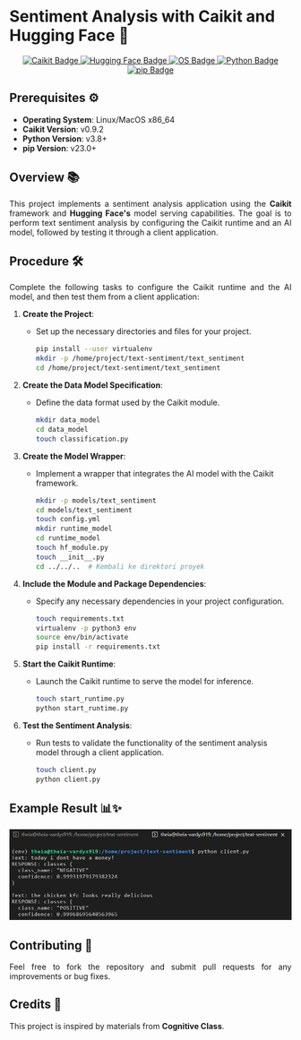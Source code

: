 <p align="center">
  <h1>Sentiment Analysis with Caikit and Hugging Face 🎉</h1>
</p>

<p align="center">
  <a href="https://caikit.ai">
    <img src="https://img.shields.io/badge/Caikit-v0.9.2-brightgreen" alt="Caikit Badge"/>
  </a>
  <a href="https://huggingface.co">
    <img src="https://img.shields.io/badge/Hugging%20Face-Model%20Serving-blue" alt="Hugging Face Badge"/>
  </a>
  <a href="https://www.linux.org/">
    <img src="https://img.shields.io/badge/OS-Linux%20%2F%20MacOS%20x86_64-lightgray" alt="OS Badge"/>
  </a>
  <a href="https://www.python.org/">
    <img src="https://img.shields.io/badge/Python-v3.8%2B-blue" alt="Python Badge"/>
  </a>
  <a href="https://pip.pypa.io/en/stable/">
    <img src="https://img.shields.io/badge/pip-v23.0%2B-orange" alt="pip Badge"/>
  </a>
</p>

## Prerequisites ⚙️
- **Operating System**: Linux/MacOS x86_64 
- **Caikit Version**: v0.9.2 
- **Python Version**: v3.8+ 
- **pip Version**: v23.0+ 

## Overview 📚
<p align="justify">
This project implements a sentiment analysis application using the <strong>Caikit</strong> framework and <strong>Hugging Face's</strong> model serving capabilities. The goal is to perform text sentiment analysis by configuring the Caikit runtime and an AI model, followed by testing it through a client application.
</p>

## Procedure 🛠️
<p align="justify">
Complete the following tasks to configure the Caikit runtime and the AI model, and then test them from a client application:
</p>

1. **Create the Project**: 
   - Set up the necessary directories and files for your project.
     ```bash
     pip install --user virtualenv  
     mkdir -p /home/project/text-sentiment/text_sentiment  
     cd /home/project/text-sentiment/text_sentiment
     ```

2. **Create the Data Model Specification**: 
   - Define the data format used by the Caikit module.
     ```bash
     mkdir data_model
     cd data_model
     touch classification.py
     ```

3. **Create the Model Wrapper**: 
   - Implement a wrapper that integrates the AI model with the Caikit framework.
     ```bash
     mkdir -p models/text_sentiment
     cd models/text_sentiment
     touch config.yml
     mkdir runtime_model
     cd runtime_model
     touch hf_module.py
     touch __init__.py
     cd ../../..  # Kembali ke direktori proyek
     ```

4. **Include the Module and Package Dependencies**: 
   - Specify any necessary dependencies in your project configuration.
     ```bash
     touch requirements.txt
     virtualenv -p python3 env
     source env/bin/activate
     pip install -r requirements.txt
     ```

5. **Start the Caikit Runtime**: 
   - Launch the Caikit runtime to serve the model for inference.
     ```bash
     touch start_runtime.py
     python start_runtime.py
     ```

6. **Test the Sentiment Analysis**: 
   - Run tests to validate the functionality of the sentiment analysis model through a client application.
     ```bash
     touch client.py
     python client.py
     ```
     

## Example Result 📊✨
<p align="center">
  <img src="https://raw.githubusercontent.com/rroy99/Sentiment_Analysis_using_Caikit_and_HuggingFace/main/WhatsApp%20Image%202024-11-05%20at%2020.44.26.jpeg" alt="Sentiment Analysis Image"/>
</p>

## Contributing 🤝
<p align="justify">
Feel free to fork the repository and submit pull requests for any improvements or bug fixes.
</p>

## Credits 🙏
<p align="justify">
This project is inspired by materials from <strong>Cognitive Class</strong>.
</p>
